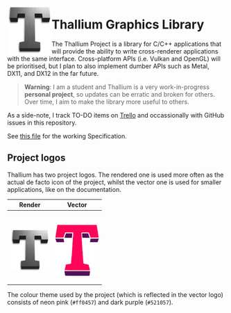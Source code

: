 <p align=center>
    <img align=left src="resources/render.png" height=110>
</p>


# Thallium Graphics Library

The Thallium Project is a library for C/C++ applications that will provide the ability to write cross-renderer applications with the same interface.
Cross-platform APIs (i.e. Vulkan and OpenGL) will be prioritised, but I plan to also implement dumber APIs such as Metal, DX11, and DX12 in the
far future.

> **Warning**: I am a student and Thallium is a very work-in-progress **personal project**, so updates can be erratic and broken for others. Over
> time, I aim to make the library more useful to others.

As a side-note, I track TO-DO items on [Trello](https://trello.com/b/Fbj9GSzf/thallium-todo) and occassionally with GitHub issues in this repository.

See [this file](SPECIFICATION.md) for the working Specification.


## Project logos

Thallium has two project logos. The rendered one is used more often as the actual de facto icon of the project, whilst the vector one is used for
smaller applications, like on the documentation.

|                               Render                               |                                Vector                               |
| ------------------------------------------------------------------ | ------------------------------------------------------------------- |
| <br/><p align=center><img src="resources/render.png" width=90></p> | <br/><p align=center><img src="resources/vector.svg" width=100></p> |

The colour theme used by the project (which is reflected in the vector logo) consists of neon pink (`#ff0457`) and dark purple (`#521057`).
